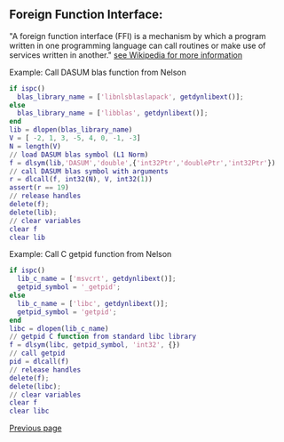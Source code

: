 ## Foreign Function Interface:

"A foreign function interface (FFI) is a mechanism by which a program written in one programming language can call routines or make use of services written in another."
[see Wikipedia for more information](https://en.wikipedia.org/wiki/Foreign_function_interface)

Example: Call DASUM blas function from Nelson

```Matlab
if ispc()
  blas_library_name = ['libnlsblaslapack', getdynlibext()];
else
  blas_library_name = ['libblas', getdynlibext()];
end
lib = dlopen(blas_library_name)
V = [ -2, 1, 3, -5, 4, 0, -1, -3]
N = length(V)
// load DASUM blas symbol (L1 Norm)
f = dlsym(lib,'DASUM','double',{'int32Ptr','doublePtr','int32Ptr'})
// call DASUM blas symbol with arguments
r = dlcall(f, int32(N), V, int32(1))
assert(r == 19)
// release handles
delete(f);
delete(lib);
// clear variables
clear f
clear lib
```

Example: Call C getpid function from Nelson

```Matlab
if ispc()
  lib_c_name = ['msvcrt', getdynlibext()];
  getpid_symbol = '_getpid';
else
  lib_c_name = ['libc', getdynlibext()];
  getpid_symbol = 'getpid';
end
libc = dlopen(lib_c_name)
// getpid C function from standard libc library
f = dlsym(libc, getpid_symbol, 'int32', {})
// call getpid
pid = dlcall(f)
// release handles
delete(f);
delete(libc);
// clear variables
clear f
clear libc
```

[Previous page](FEATURES.md)
